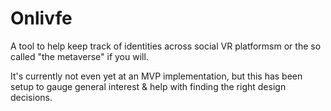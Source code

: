 # Onlivfe

A tool to help keep track of identities across social VR platformsm or the so called "the metaverse" if you will.

It's currently not even yet at an MVP implementation, but this has been setup to gauge general interest & help with finding the right design decisions.
